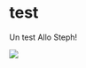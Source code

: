 # test
Un test Allo Steph!

![](https://uwaterloo.ca/economics/sites/ca.economics/files/uploads/images/stephanie-lluis.jpg)
